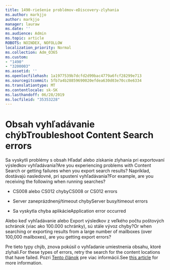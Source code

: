 ```yaml
---
title: 1490-riešenie problémov-eDiscovery-zlyhania
ms.author: markjjo
author: markjjo
manager: lauraw
ms.date: ''
ms.audience: Admin
ms.topic: article
ROBOTS: NOINDEX, NOFOLLOW
localization_priority: Normal
ms.collection: Adm_O365
ms.custom:
- "1490"
- "3200003"
ms.assetid: ''
ms.openlocfilehash: 1a1977539b7dcfd2d99bac4779a6fcf28299e713
ms.sourcegitcommit: 5fb7a4b28859690020efdea630d03e70cc0e6334
ms.translationtype: MT
ms.contentlocale: sk-SK
ms.lasthandoff: 06/28/2019
ms.locfileid: "35353228"
---
```

# <a name="troubleshoot-content-search-errors"></a><span data-ttu-id="54298-102">Obsah vyhľadávanie chýb</span><span class="sxs-lookup"><span data-stu-id="54298-102">Troubleshoot Content Search errors</span></span>

<span data-ttu-id="54298-103">Sa vyskytli problémy s obsah Hľadať alebo získanie zlyhania pri exportovaní výsledkov vyhľadávania?</span><span class="sxs-lookup"><span data-stu-id="54298-103">Are you experiencing problems with Content Search or getting failures when you export search results?</span></span>
<span data-ttu-id="54298-104">Napríklad, dostávajú nasledovné, pri spustení vyhľadávania?</span><span class="sxs-lookup"><span data-stu-id="54298-104">For example, are you receiving the following when running searches?</span></span>

- <span data-ttu-id="54298-105">CS008 alebo CS012 chyby</span><span class="sxs-lookup"><span data-stu-id="54298-105">CS008 or CS012 errors</span></span>

- <span data-ttu-id="54298-106">Server zaneprázdnený/timeout chyby</span><span class="sxs-lookup"><span data-stu-id="54298-106">Server busy/timeout errors</span></span>

- <span data-ttu-id="54298-107">Sa vyskytla chyba aplikácie</span><span class="sxs-lookup"><span data-stu-id="54298-107">Application error occurred</span></span>

<span data-ttu-id="54298-108">Alebo keď vyhľadávanie alebo Export výsledkov z veľkého počtu poštových schránok (viac ako 100.000 schránky), sú stále vývoz chyby?</span><span class="sxs-lookup"><span data-stu-id="54298-108">Or when searching or exporting results from a large number of mailboxes (over 100,000 mailboxes), are you getting export errors?</span></span>

<span data-ttu-id="54298-109">Pre tieto typy chýb, znova pokúsil o vyhľadanie umiestnenia obsahu, ktoré zlyhali.</span><span class="sxs-lookup"><span data-stu-id="54298-109">For these types of errors, retry the search for the content locations that have failed.</span></span> <span data-ttu-id="54298-110">Pozri [Tento článok](https://docs.microsoft.com/office365/securitycompliance/retry-failed-content-search) pre viac informácií.</span><span class="sxs-lookup"><span data-stu-id="54298-110">See  [this article](https://docs.microsoft.com/office365/securitycompliance/retry-failed-content-search) for more information.</span></span>
